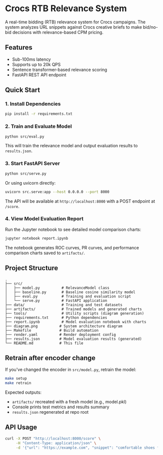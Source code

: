 # Crocs RTB Relevance System

A real-time bidding (RTB) relevance system for Crocs campaigns. The system analyzes URL snippets against Crocs creative briefs to make bid/no-bid decisions with relevance-based CPM pricing.


## Features

- Sub-100ms latency
- Supports up to 20k QPS
- Sentence transformer-based relevance scoring
- FastAPI REST API endpoint

## Quick Start

### 1. Install Dependencies

```bash
pip install -r requirements.txt
```

### 2. Train and Evaluate Model

```bash
python src/eval.py
```

This will train the relevance model and output evaluation results to `results.json`.

### 3. Start FastAPI Server

```bash
python src/serve.py
```

Or using uvicorn directly:

```bash
uvicorn src.serve:app --host 0.0.0.0 --port 8000
```

The API will be available at `http://localhost:8000` with a POST endpoint at `/score`.

### 4. View Model Evaluation Report

Run the Jupyter notebook to see detailed model comparison charts:

```bash
jupyter notebook report.ipynb
```

The notebook generates ROC curves, PR curves, and performance comparison charts saved to `artifacts/`.

## Project Structure

```
.
├── src/
│   ├── model.py          # RelevanceModel class
│   ├── baseline.py       # Baseline cosine similarity model
│   ├── eval.py           # Training and evaluation script
│   └── serve.py          # FastAPI application
├── data/                 # Training and test datasets
├── artifacts/            # Trained models and generated charts
├── tools/                # Utility scripts (diagram generation)
├── requirements.txt      # Python dependencies
├── report.ipynb          # Model evaluation notebook with charts
├── diagram.png          # System architecture diagram
├── Makefile             # Build automation
├── render.yaml          # Render deployment config
├── results.json         # Model evaluation results (generated)
└── README.md            # This file
```

## Retrain after encoder change

If you've changed the encoder in `src/model.py`, retrain the model:

```bash
make setup
make retrain
```

Expected outputs:
- `artifacts/` recreated with a fresh model (e.g., model.pkl)
- Console prints test metrics and results summary
- `results.json` regenerated at repo root

## API Usage

```bash
curl -X POST "http://localhost:8000/score" \
     -H "Content-Type: application/json" \
     -d '{"url": "https://example.com", "snippet": "comfortable shoes for outdoor activities"}'
```
